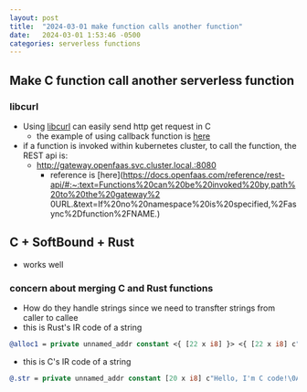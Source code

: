 ```yaml
---
layout: post
title:  "2024-03-01 make function calls another function"
date:   2024-03-01 1:53:46 -0500
categories: serverless functions
---
```

## Make C function call another serverless function 
### libcurl
- Using [libcurl](https://curl.se/libcurl/) can easily send http get request in C
	+ the example of using callback function is [here](https://curl.se/libcurl/c/ftpget.html)
- if a function is invoked within kubernetes cluster, to call the function, the REST api is:
  + http://gateway.openfaas.svc.cluster.local.:8080
	+ reference is [here](https://docs.openfaas.com/reference/rest-api/#:~:text=Functions%20can%20be%20invoked%20by,path%20to%20the%20gateway%2    0URL.&text=If%20no%20namespace%20is%20specified,%2Fasync%2Dfunction%2FNAME.)

## C + SoftBound + Rust
- works well

### concern about merging C and Rust functions
- How do they handle strings since we need to transfter strings from caller to callee
- this is Rust's IR code of a string 

```llvm
@alloc1 = private unnamed_addr constant <{ [22 x i8] }> <{ [22 x i8] c"Hello, I'm rust code!\0A" }>, align 1
```

- this is C's IR code of a string

```llvm
@.str = private unnamed_addr constant [20 x i8] c"Hello, I'm C code!\0A\00", align 1
```

